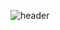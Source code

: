 <!--
**Brizzardis/Brizzardis** is a ✨ _special_ ✨ repository because its `README.md` (this file) appears on your GitHub profile.

Here are some ideas to get you started:

- 🔭 I’m currently working on ...
- 🌱 I’m currently learning ...
- 👯 I’m looking to collaborate on ...
- 🤔 I’m looking for help with ...
- 💬 Ask me about ...
- 📫 How to reach me: ...
- 😄 Pronouns: ... timeGradient
- ⚡ Fun fact: ... 1,2,3,4,6,10,11,14,15
-->
![header](https://capsule-render.vercel.app/api?type=waving&color=gradient&customColorList=18&height=250&text=Welcome%20to%20my%20GitHub%20profile!&fontSize=50&fontColor=#000000&section=header&animation=fadeIn)
